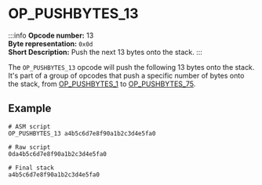 # OP_PUSHBYTES_13
:::info
**Opcode number:** 13  
**Byte representation:** `0x0d`  
**Short Description:** Push the next 13 bytes onto the stack. 
:::

The `OP_PUSHBYTES_13` opcode will push the following 13 bytes onto the stack. It's part of a group of opcodes that push a specific number of bytes onto the stack, from [OP_PUSHBYTES_1](./OP_PUSHBYTES_1.md) to [OP_PUSHBYTES_75](./OP_PUSHBYTES_75.md).

## Example
```shell
# ASM script
OP_PUSHBYTES_13 a4b5c6d7e8f90a1b2c3d4e5fa0

# Raw script
0da4b5c6d7e8f90a1b2c3d4e5fa0

# Final stack
a4b5c6d7e8f90a1b2c3d4e5fa0
```
